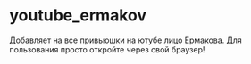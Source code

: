 # youtube_ermakov
Добавляет на все привьюшки на ютубе лицо Ермакова.
Для пользования просто откройте через свой браузер!
